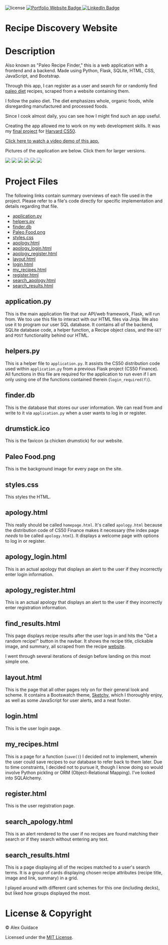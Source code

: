 ![license](https://img.shields.io/badge/license-MIT-brightgreen?style=flat-square)
<a href="https://alexguidace.github.io/">
    <img alt="Portfolio Website Badge" src="https://img.shields.io/badge/Portfolio-alexguidace.github.io-brightgreen?style=flat-square">
</a>
<a href="https://www.linkedin.com/in/alexguidace">
    <img alt="LinkedIn Badge" src="https://img.shields.io/badge/LinkedIn-Alex_Guidace-brightgreen?logo=linkedin&logoColor=blue&style=flat-square">
</a>

# **Recipe Discovery Website**

# Description
Also known as "Paleo Recipe Finder," this is a web application with a frontend and a backend. Made using Python, Flask, SQLite, HTML, CSS, JavaScript, and Bootstrap.

Through this app, I can register as a user and search for or randomly find [paleo diet](https://www.mayoclinic.org/healthy-lifestyle/nutrition-and-healthy-eating/in-depth/paleo-diet/art-20111182) recipes, scraped from a website containing them.

I follow the paleo diet. The diet emphasizes whole, organic foods, while disregarding manufactured and processed foods.

Since I cook almost daily, you can see how I might find such an app useful.

Creating the app allowed me to work on my web development skills. It was my [final project](https://cs50.harvard.edu/x/2020/project/) for [Harvard CS50](https://cs50.harvard.edu/x/2020/). 

[Click here to watch a video demo of this app.](https://www.youtube.com/watch?v=yvhdFkytXWM)

Pictures of the application are below. Click them for larger versions.

<img src="images/Homepage.png">
<img src="images/Login.png">
<img src="images/Random_Recipe.png">
<img src="images/Search.png">
<img src="images/Register.png">
<img src="images/Error.png">

#

# Project Files
The following links contain summary overviews of each file used in the project. Please refer to a file's code directly for specific implementation and details regarding that file.

* [application.py](#application.py)
* [helpers.py](#helpers.py)
* [finder.db](#finder.db)
* [Paleo Food.png](#Paleo-Food.png)
* [styles.css](#styles.css)
* [apology.html](#apology.html)
* [apology_login.html](#apology_login.html)
* [apology_register.html](#apology_register.html)
* [layout.html](#layout.html)
* [login.html](#login.html)
* [my_recipes.html](#my_recipes.html)
* [register.html](#register.html)
* [search_apology.html](#search_apology.html)
* [search_results.html](#search_results.html)

## application.py
This is the main application file that our API/web framework, Flask, will run from. We too use this file to interact with our
HTML files via Jinja. We also use it to program our user SQL database. It contains all of the backend, SQLite database code,
a helper function, a Recipe object class, and the `GET` and `POST` functionality behind our HTML.

## helpers.py
This is a helper file to `application.py`. It assists the CS50 distribution code used within `application.py` from a previous Flask project (CS50 Finance). All functions in
this file are required for the application to run even if I am only using one of the functions contained therein
(`login_required(f)`).

## finder.db
This is the database that stores our user information. We can read from and write to it via `application.py` when a user wants
to log in or register.

## drumstick.ico
This is the favicon (a chicken drumstick) for our website.

## Paleo Food.png
This is the background image for every page on the site.

## styles.css
This styles the HTML.

## apology.html
This really should be called `homepage.html`. It's called `apology.html` because the distribution code of CS50 Finance
makes it necessary (the index page *needs* to be called `apology.html`). It displays a
welcome page with options to log in or register.

## apology_login.html
This is an actual apology that displays an alert to the user if they incorrectly enter login information.

## apology_register.html
This is an actual apology that displays an alert to the user if they incorrectly enter registration information.

## find_results.html
This page displays recipe results after the user logs in and hits the "Get a random recipe!" button in the navbar.
It shows the recipe title, clickable image, and summary, all scraped from the recipe
[website](https://ultimatepaleoguide.com/recipes/#500+_Recipes_Counting!).

I went through several iterations of design before landing on this most simple one.

## layout.html
This is the page that all other pages rely on for their general look and scheme. It contains a Bootswatch theme,
[Sketchy](https://bootswatch.com/sketchy/), which I thoroughly enjoy, as well as some JavaScript for user alerts,
and a neat footer.

## login.html
This is the user login page.

## my_recipes.html
This is a page for a function (`save()`) I decided not to implement, wherein the user could save recipes to our
database to refer back to them later. Due to time constraints, I decided not to pursue it, though I
know doing so would involve Python pickling or ORM (Object-Relational Mapping). I've looked into SQLAlchemy.

## register.html
This is the user registration page.

## search_apology.html
This is an alert rendered to the user if no recipes are found matching their search or if they search without entering
any text.

## search_results.html
This is a page displaying all of the recipes matched to a user's search terms. It is a group of cards displaying chosen
recipe attributes (recipe title, image and link, summary) in a grid. 

I played around with different card schemes for
this one (including decks), but liked how groups displayed the most.

# License & Copyright
© Alex Guidace

Licensed under the [MIT License](License).

